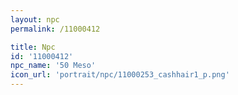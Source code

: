 ```yaml
---
layout: npc
permalink: /11000412

title: Npc
id: '11000412'
npc_name: '50 Meso'
icon_url: 'portrait/npc/11000253_cashhair1_p.png'
---
```

